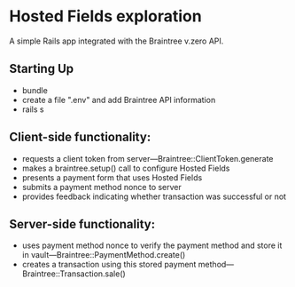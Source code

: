 # Hosted Fields exploration

A simple Rails app integrated with the Braintree v.zero API.

## Starting Up

- bundle
- create a file ".env" and add Braintree API information
- rails s

## Client-side functionality:

- requests a client token from server—Braintree::ClientToken.generate
- makes a braintree.setup() call to configure Hosted Fields
- presents a payment form that uses Hosted Fields
- submits a payment method nonce to server
- provides feedback indicating whether transaction was successful or not

## Server-side functionality:

- uses payment method nonce to verify the payment method and store it in vault—Braintree::PaymentMethod.create()
- creates a transaction using this stored payment method—Braintree::Transaction.sale()
